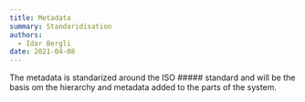 ```yaml
---
title: Metadata
summary: Standaridisation
authors:
  - Idar Bergli
date: 2021-04-08
---
```


The metadata is standarized around the ISO ##### standard and will be the basis om the hierarchy and metadata added to the parts of the system.
